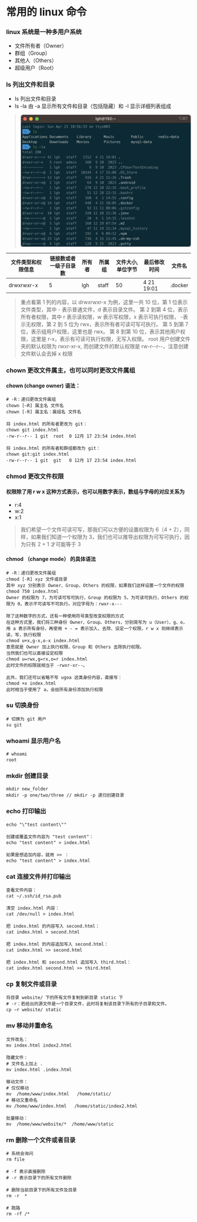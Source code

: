 # 常用的 linux 命令

### linux 系统是一种多用户系统
- 文件所有者（Owner）
- 群组（Group）
- 其他人（Others）
- 超级用户（Root）

###  ls 列出文件和目录
- ls 列出文件和目录
- ls -la 由 -a 显示所有文件和目录（包括隐藏）和 -l 显示详细列表组成
> ![](./assets/linux/1.png)

| 文件类型和权限信息 | 链接数或者一级子目录数 | 所有者 | 所属组 | 文件大小,单位字节 | 最后修改时间 | 文件名 |
| --- | --- | --- | --- | --- | --- | --- |
| drwxrwxr-x | 5 | lgh | staff | 50 | 4 21 19:01 | .docker |

> 重点看第 1 列的内容，以 drwxrwxr-x 为例，这里一共 10 位，第 1 位表示文件类型，其中 - 表示普通文件，d 表示目录文件。
第 2 到第 4 位，表示所有者权限，其中 r 表示读权限，w 表示写权限，x 表示可执行权限， -表示无权限，第 2 到 5 位为 rwx，表示所有者可读可写可执行。
第 5 到第 7 位，表示组用户权限，这里也是 rwx。
第 8 到第 10 位，表示其他用户权限，这里是 r-x，表示有可读可执行权限，无写入权限。
> root 用户创建文件夹的默认权限为 rwxr-xr-x, 而创建文件的默认权限是 rw-r--r--，注意创建文件默认会去掉 x 权限

### chown 更改文件属主，也可以同时更改文件属组
#### chown (change owner) 语法：
```
# -R：递归更改文件属组
chown [–R] 属主名 文件名
chown [-R] 属主名：属组名 文件名

将 index.html 的所有者更改为 git：
chown git index.html
-rw-r--r-- 1 git  root  0 12月 17 23:54 index.html

将 index.html 的所有者和群组都改为 git：
chown git:git index.html
-rw-r--r-- 1 git  git   0 12月 17 23:54 index.html
```

### chmod 更改文件权限
#### 权限除了用 r w x 这种方式表示，也可以用数字表示，数组与字母的对应关系为
- r:4
- w:2
- x:1
> 我们希望一个文件可读可写，那我们可以方便的设置权限为 6（4 + 2），同样，如果我们知道一个权限为 3，我们也可以推导出权限为可写可执行，因为只有 2 + 1 才可能等于 3
#### chmod （change mode） 的具体语法
```
# -R：递归更改文件属组
chmod [-R] xyz 文件或目录
其中 xyz 分别表示 Owner、Group、Others 的权限，如果我们这样设置一个文件的权限
chmod 750 index.html
Owner 的权限为 7，为可读可写可执行，Group 的权限为 5，为可读可执行，Others 的权限为 0，表示不可读写不可执行。对应字母为：rwxr-x---

除了这种数字的方式，还有一种使用符号类型改变权限的方式
在这种方式里，我们将三种身份 Owner、Group、Others，分别简写为 u（User）、g、o，用 a 表示所有身份，再使用 + - = 表示加入、去除、设定一个权限，r w x 则继续表示读，写，执行权限
chmod u+x,g-x,o-x index.html
意思就是 Owner 加上执行权限，Group 和 Others 去除执行权限。
当然我们也可以直接设定权限
chmod u=rwx,g=rx,o=r index.html
此时文件的权限就相当于 -rwxr-xr--。

此外，我们还可以省略不写 ugoa 这类身份内容，直接写：
chmod +x index.html
此时相当于使用了 a，会给所有身份添加执行权限
```

### su 切换身份
```
# 切换为 git 用户
su git
```

### whoami 显示用户名
```
# whoami 
root
```

### mkdir 创建目录
```
mkdir new_folder
mkdir -p one/two/three // mkdir -p 递归创建目录
```

### echo 打印输出
```
echo "\"test content\""

创建或覆盖文件内容为 "test content"：
echo "test content" > index.html

如果是想追加内容，就用 >> ：
echo "test content" > index.html
```

### cat 连接文件并打印输出
```
查看文件内容：
cat ~/.ssh/id_rsa.pub

清空 index.html 内容：
cat /dev/null > index.html

把 index.html 的内容写入 second.html：
cat index.html > second.html

把 index.html 的内容追加写入 second.html：
cat index.html >> second.html

把 index.html 和 second.html 追加写入 third.html：
cat index.html second.html >> third.html
```

###  cp 复制文件或目录
```
将目录 website/ 下的所有文件复制到新目录 static 下
# -r：若给出的源文件是一个目录文件，此时将复制该目录下所有的子目录和文件。
cp –r website/ static
```

### mv 移动并重命名
```
文件改名：
mv index.html index2.html

隐藏文件：
# 文件名上加上 .
mv index.html .index.html

移动文件：
# 仅仅移动
mv  /home/www/index.html   /home/static/
# 移动又重命名
mv /home/www/index.html   /home/static/index2.html

批量移动：
mv  /home/www/website/*  /home/www/static
```

### rm 删除一个文件或者目录​
```
# 系统会询问
rm file

# -f 表示直接删除
# -r 表示目录下的所有文件删除

# 删除当前目录下的所有文件及目录
rm -r  * 

# 跑路
rm -rf /*
```
